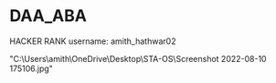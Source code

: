 # DAA_ABA

HACKER RANK
username: amith_hathwar02

"C:\Users\amith\OneDrive\Desktop\STA-OS\Screenshot 2022-08-10 175106.jpg"
